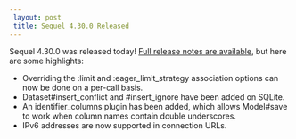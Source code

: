 ```yaml
---
 layout: post
 title: Sequel 4.30.0 Released
---
```


Sequel 4.30.0 was released today!  <a href="/rdoc/files/doc/release_notes/4_30_0_txt.html">Full release notes are available</a>, but here are some highlights:

* Overriding the :limit and :eager_limit_strategy association options can now be done on a per-call basis.
* Dataset#insert_conflict and #insert_ignore have been added on SQLite.
* An identifier_columns plugin has been added, which allows Model#save to work when column names contain double underscores.
* IPv6 addresses are now supported in connection URLs.
